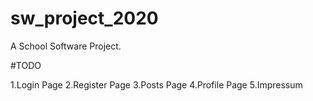 # sw_project_2020
A School Software Project.


#TODO

1.Login Page
2.Register Page
3.Posts Page
4.Profile Page
5.Impressum


